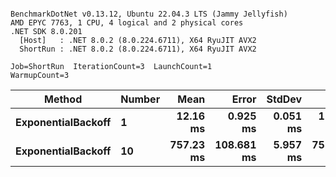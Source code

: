 ```

BenchmarkDotNet v0.13.12, Ubuntu 22.04.3 LTS (Jammy Jellyfish)
AMD EPYC 7763, 1 CPU, 4 logical and 2 physical cores
.NET SDK 8.0.201
  [Host]   : .NET 8.0.2 (8.0.224.6711), X64 RyuJIT AVX2
  ShortRun : .NET 8.0.2 (8.0.224.6711), X64 RyuJIT AVX2

Job=ShortRun  IterationCount=3  LaunchCount=1  
WarmupCount=3  

```
| Method             | Number | Mean      | Error      | StdDev   | Min       | Max       | Allocated |
|------------------- |------- |----------:|-----------:|---------:|----------:|----------:|----------:|
| **ExponentialBackoff** | **1**      |  **12.16 ms** |   **0.925 ms** | **0.051 ms** |  **12.12 ms** |  **12.22 ms** |     **520 B** |
| **ExponentialBackoff** | **10**     | **757.23 ms** | **108.681 ms** | **5.957 ms** | **753.77 ms** | **764.11 ms** |    **4120 B** |
